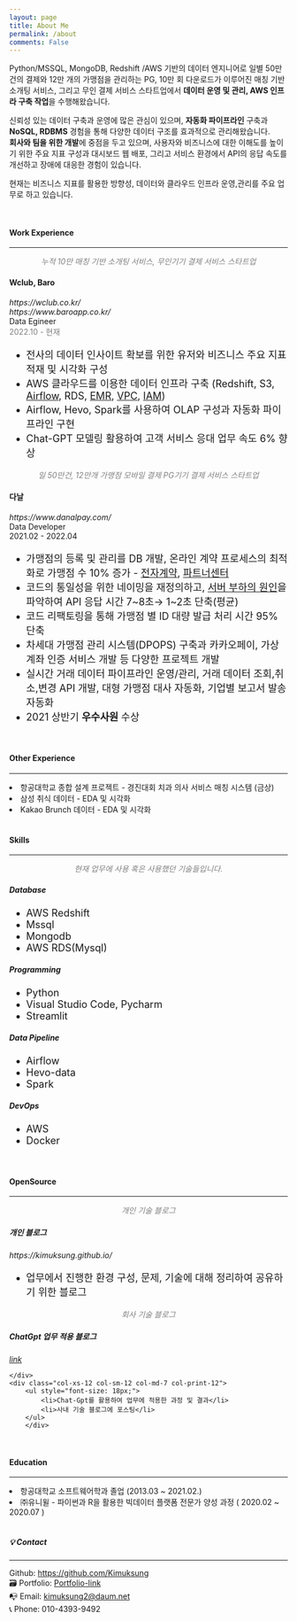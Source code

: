 ```yaml
---
layout: page
title: About Me
permalink: /about
comments: False
---
```


<div class="row justify-content-between">
<div class="col-md-8 pr-5">

<p>
Python/MSSQL, MongoDB, Redshift /AWS 기반의 데이터 엔지니어로 일별 50만 건의 결제와 12만 개의 가맹점을 관리하는 PG, 10만 회 다운로드가 이루어진 매칭 기반 소개팅 서비스, 그리고 무인 결제 서비스 스타트업에서 <strong>데이터 운영 및 관리, AWS 인프라 구축 작업</strong>을 수행해왔습니다.  
</p>

<p>
신뢰성 있는 데이터 구축과 운영에 많은 관심이 있으며, <strong>자동화 파이프라인</strong> 구축과 <strong>NoSQL, RDBMS</strong> 경험을 통해 다양한 데이터 구조를 효과적으로 관리해왔습니다.<br>
<strong>회사와 팀을 위한 개발</strong>에 중점을 두고 있으며, 사용자와 비즈니스에 대한 이해도를 높이기 위한 주요 지표 구성과 대시보드 웹 배포, 그리고 서비스 환경에서 API의 응답 속도를 개선하고 장애에 대응한 경험이 있습니다.
</p>

<p>
현재는 비즈니스 지표를 활용한 방향성, 데이터와 클라우드 인프라 운영,관리를 주요 업무로 하고 있습니다.
</p>

<br>
<!-- <p class="mb-5"><img class="shadow-lg" src="{{site.baseurl}}/assets/images/mediumish-jekyll-template.png" alt="jekyll template mediumish" /></p>-->
<h4>Work Experience</h4>
<hr>
<div class="subheading mb-3" style="color: gray; text-align: center; font-style: italic;">누적 10만 매칭 기반 소개팅 서비스, 무인기기 결제 서비스 스타트업</div>
<div class="row clearfix">
    <div class="col-xs-12 col-sm-12 col-md-5 no-print">
        <h4 class="mb-0">Wclub, Baro</h4>
        <div style="font-style: italic; margin-bottom: 0px;">https://wclub.co.kr/</div>
        <div style="font-style: italic;">https://www.baroapp.co.kr/</div>
        <div class="subheading mb-3" >Data Egineer</div>
        <div class="subheading mb-3" style="color: gray;">2022.10 - 현재</div>
    </div>
<div class="col-xs-12 col-sm-12 col-md-7 col-print-12">
    <ul style="font-size: 18px;">
        <li>전사의 데이터 인사이트 확보를 위한 유저와 비즈니스 주요 지표 적재 및 시각화 구성</li>
        <li>AWS 클라우드를 이용한 데이터 인프라 구축 (Redshift, S3, <a href="https://kimuksung.github.io/mwaa-install/">Airflow</a>, RDS, <a href="https://kimuksung.github.io/1.1_install_spark/">EMR</a>, <a href="https://kimuksung.github.io/aws-network/">VPC</a>, <a href="https://kimuksung.github.io/aws-credentials/">IAM</a>)</li>
        <li>Airflow, Hevo, Spark를 사용하여 OLAP 구성과 자동화 파이프라인 구현</li>
        <li>Chat-GPT 모델링 활용하여 고객 서비스 응대 업무 속도 6% 향상</li>
    </ul>
    </div>
</div>
<div class="subheading mb-3" style="color: gray; text-align: center; font-style: italic;">일 50만건, 12만개 가맹점 모바일 결제 PG기기 결제 서비스 스타트업</div>
<div class="row clearfix">
    <div class="col-xs-12 col-sm-12 col-md-5 no-print">
        <h4 class="mb-0">다날</h4>
        <div style="font-style: italic; margin-bottom: 0px;">https://www.danalpay.com/</div>
        <div class="subheading mb-3" >Data Developer</div>
        <div class="subheading mb-3">2021.02 - 2022.04</div>
    </div>
<div class="col-xs-12 col-sm-12 col-md-7 col-print-12">
    <ul style="font-size: 18px;">
        <li>가맹점의 등록 및 관리를 DB 개발, 온라인 계약 프로세스의 최적화로 가맹점 수 10% 증가 - <a href="https://contract.danalpay.com/std/regist">전자계약</a>, <a href="https://partner.danalpay.com/account/login?next=%2F">파트너센터</a></li>
        <li>코드의 통일성을 위한 네이밍을 재정의하고, <a href="https://kimuksung.github.io/database-장애처리">서버 부하의 원인</a>을 파악하여 API 응답 시간 7~8초→ 1~2초 단축(평균)</li>
        <li>코드 리팩토링을 통해 가맹점 별 ID 대량 발급 처리 시간 95% 단축</li>
        <li>차세대 가맹점 관리 시스템(DPOPS) 구축과 카카오페이, 가상 계좌 인증 서비스 개발 등 다양한 프로젝트 개발</li>
        <li>실시간 거래 데이터 파이프라인 운영/관리, 거래 데이터 조회,취소,변경 API 개발, 대형 가맹점 대사 자동화, 기업별 보고서 발송 자동화</li>
        <li>2021 상반기 <strong>우수사원</strong> 수상</li>
    </ul>
    </div>
</div>
<br>

<h4>Other Experience</h4>
<hr>
<div>
    <li>항공대학교 종합 설계 프로젝트 - 경진대회 치과 의사 서비스 매칭 시스템 (금상)</li>
    <li>삼성 취식 데이터 - EDA 및 시각화</li>
    <li>Kakao Brunch 데이터 - EDA 및 시각화</li>
</div>
<br>

<h4>Skills</h4>
<hr>
<div class="subheading mb-3" style="color: gray; text-align: center; font-style: italic;">현재 업무에 사용 혹은 사용했던 기술들입니다.</div>
<div class="row clearfix">
    <div class="col-xs-12 col-sm-12 col-md-5 no-print">
        <h5 class="mb-0">Database</h5>
    </div>
    <div class="col-xs-12 col-sm-12 col-md-7 col-print-12">
        <ul style="font-size: 18px;">
            <li>AWS Redshift</li>
            <li>Mssql</li>
            <li>Mongodb</li>
            <li>AWS RDS(Mysql)</li>
        </ul>
        </div>
    <div class="col-xs-12 col-sm-12 col-md-5 no-print">
        <h5 class="mb-0">Programming</h5>
    </div>
    <div class="col-xs-12 col-sm-12 col-md-7 col-print-12">
        <ul style="font-size: 18px;">
            <li>Python</li>
            <li>Visual Studio Code, Pycharm</li>
            <li>Streamlit</li>
        </ul>
        </div>
    <div class="col-xs-12 col-sm-12 col-md-5 no-print">
        <h5 class="mb-0">Data Pipeline</h5>
    </div>
    <div class="col-xs-12 col-sm-12 col-md-7 col-print-12">
        <ul style="font-size: 18px;">
            <li>Airflow</li>
            <li>Hevo-data</li>
            <li>Spark</li>
        </ul>
        </div>
    <div class="col-xs-12 col-sm-12 col-md-5 no-print">
        <h5 class="mb-0">DevOps</h5>
    </div>
    <div class="col-xs-12 col-sm-12 col-md-7 col-print-12">
        <ul style="font-size: 18px;">
            <li>AWS</li>
            <li>Docker</li>
        </ul>
        </div>
</div>
<br>

<h4>OpenSource</h4>
<hr>
<div class="subheading mb-3" style="color: gray; text-align: center; font-style: italic;">개인 기술 블로그</div>
<div class="row clearfix">
    <div class="col-xs-12 col-sm-12 col-md-5 no-print">
        <h5 class="mb-0">개인 블로그</h5>
        <div style="font-style: italic; margin-bottom: 0px;">https://kimuksung.github.io/</div>
    </div>
    <div class="col-xs-12 col-sm-12 col-md-7 col-print-12">
        <ul style="font-size: 18px;">
            <li>업무에서 진행한 환경 구성, 문제, 기술에 대해 정리하여 공유하기 위한 블로그</li>
        </ul>
        </div>
</div>

<div class="subheading mb-3" style="color: gray; text-align: center; font-style: italic;">회사 기술 블로그</div>
<div class="row clearfix">
    <div class="col-xs-12 col-sm-12 col-md-5 no-print">
        <h5 class="mb-0">ChatGpt 업무 적용 블로그</h5>
        <div style="font-style: italic; margin-bottom: 0px;"><a href="https://techblog.wclub.co.kr/posts/0020.apply-chatGPT/ChatGPT%20%EB%A5%BC%20%EC%97%85%EB%AC%B4%EC%97%90%20%EC%A0%81%EC%9A%A9%ED%95%B4%EB%B3%B8%EB%8B%A4%EB%A9%B4" target="_blank">link</a></div>

    </div>
    <div class="col-xs-12 col-sm-12 col-md-7 col-print-12">
        <ul style="font-size: 18px;">
            <li>Chat-Gpt를 활용하여 업무에 적용한 과정 및 결과</li>
            <li>사내 기술 블로그에 포스팅</li>
        </ul>
        </div>
</div>
<br>

<h4>Education</h4>
<hr>
<div>
    <li>항공대학교 소프트웨어학과 졸업 (2013.03 ~ 2021.02.)</li>
    <li>㈜유니윌  - 파이썬과 R을 활용한 빅데이터 플랫폼 전문가 양성 과정 ( 2020.02 ~ 2020.07 )</li>
</div>
<br>
</div>


<div class="col-md-4">
<div class="sticky-top sticky-top-80">
<div class="contact">
<h5>💡 Contact</h5>
<hr>
<div class="contact-item">
    <i class="fab fa-github"></i> Github: <a href="https://github.com/Kimuksung" target="_blank">https://github.com/Kimuksung</a>
</div>
<div class="contact-item">
    🗃️ Portfolio: <a href="https://economic-element-fbb.notion.site/9e87314fa5f142298afecf6c12b91f65" target="_blank">Portfolio-link</a>
</div>
<div class="contact-item">
    📭 Email: <a href="mailto:kimuksung2@daum.net">kimuksung2@daum.net</a>
</div>
<div class="contact-item">
    📞 Phone: 010-4393-9492
</div>


</div>
</div>
</div>
</div>

